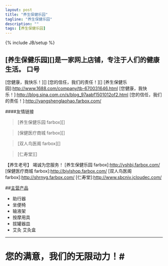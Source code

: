 ```yaml
---
layout: post
title: "养生保健乐园"
tagline: "养生保健乐园"
description: ""
tags: [养生保健乐园]
---
```

{% include JB/setup %}

[养生保健乐园][]是一家网上店铺，专注于人们的健康生活。
口号
-----
[您健康，我快乐！][]    [您的信任，我们的责任！][]
[养生保健乐园]:http://www.1688.com/company/tb-670031646.html
[您健康，我快乐！]:http://blog.sina.com.cn/s/blog_97aabf1501012of2.html
[您的信任，我们的责任！]:http://yangshenglaohao.farbox.com/

####友情链接
>[养生保健乐园 farbox][]

>[保健医疗商城 farbox][]

>[双人鸟医阁 farbox][]

>[仁寿堂][]
  

  【养生老号】 竭诚为您服务！
[养生保健乐园 farbox]:http://yshbj.farbox.com/
[保健医疗商城 farbox]:http://bjylshop.farbox.com/
[双人鸟医阁 farbox]:http://shrnyg.farbox.com/
[仁寿堂]:http://www.sbcniv.jcloudec.com/
  
##[主营产品][]
- 助行器
- 坐便椅
- 输液架
- 按摩用具
- 拔罐器皿
- 艾灸 艾灸盒

[主营产品]:http://yangshengbaojian.taobao.com/
  -----------
   # **您的满意，我们的无限动力！**#

